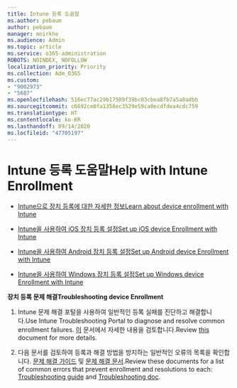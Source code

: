 ```yaml
---
title: Intune 등록 도움말
ms.author: pebaum
author: pebaum
manager: mnirkhe
ms.audience: Admin
ms.topic: article
ms.service: o365-administration
ROBOTS: NOINDEX, NOFOLLOW
localization_priority: Priority
ms.collection: Adm_O365
ms.custom:
- "9002973"
- "5687"
ms.openlocfilehash: 516ec77ac29b17509f39bc03cbea8fb7a5a8adbb
ms.sourcegitcommit: c6692ce0fa1358ec3529e59ca0ecdfdea4cdc759
ms.translationtype: HT
ms.contentlocale: ko-KR
ms.lasthandoff: 09/14/2020
ms.locfileid: "47705197"
---
```

# <a name="help-with-intune-enrollment"></a><span data-ttu-id="199ab-102">Intune 등록 도움말</span><span class="sxs-lookup"><span data-stu-id="199ab-102">Help with Intune Enrollment</span></span>


- [<span data-ttu-id="199ab-103">Intune으로 장치 등록에 대한 자세한 정보</span><span class="sxs-lookup"><span data-stu-id="199ab-103">Learn about device enrollment with Intune</span></span>](https://docs.microsoft.com/intune/device-enrollment)

- [<span data-ttu-id="199ab-104">Intune을 사용하여 iOS 장치 등록 설정</span><span class="sxs-lookup"><span data-stu-id="199ab-104">Set up iOS device Enrollment with Intune</span></span>](https://docs.microsoft.com/intune/ios-enroll)

- [<span data-ttu-id="199ab-105">Intune을 사용하여 Android 장치 등록 설정</span><span class="sxs-lookup"><span data-stu-id="199ab-105">Set up Android device Enrollment with Intune</span></span>](https://docs.microsoft.com/intune/android-enroll)

- [<span data-ttu-id="199ab-106">Intune을 사용하여 Windows 장치 등록 설정</span><span class="sxs-lookup"><span data-stu-id="199ab-106">Set up Windows device Enrollment with Intune</span></span>](https://docs.microsoft.com/intune/windows-enroll)

<span data-ttu-id="199ab-107">**장치 등록 문제 해결**</span><span class="sxs-lookup"><span data-stu-id="199ab-107">**Troubleshooting device Enrollment**</span></span>

1. <span data-ttu-id="199ab-108">Intune 문제 해결 포털을 사용하여 일반적인 등록 실패를 진단하고 해결합니다.</span><span class="sxs-lookup"><span data-stu-id="199ab-108">Use Intune Troubleshooting Portal to diagnose and resolve common enrollment failures.</span></span> <span data-ttu-id="199ab-109">[이](https://docs.microsoft.com/intune/help-desk-operators) 문서에서 자세한 내용을 검토합니다.</span><span class="sxs-lookup"><span data-stu-id="199ab-109">Review [this](https://docs.microsoft.com/intune/help-desk-operators) document for more details.</span></span>

2. <span data-ttu-id="199ab-110">다음 문서를 검토하여 등록과 해결 방법을 방지하는 일반적인 오류의 목록을 확인합니다. [문제 해결 가이드](https://support.microsoft.com/help/4469913/troubleshooting-windows-device-enrollment-problems-in-microsoft-intune) 및 [문제 해결 문서](https://docs.microsoft.com/intune/troubleshoot-device-enrollment-in-intune).</span><span class="sxs-lookup"><span data-stu-id="199ab-110">Review these documents for a list of common errors that prevent enrollment and resolutions to each: [Troubleshooting guide](https://support.microsoft.com/help/4469913/troubleshooting-windows-device-enrollment-problems-in-microsoft-intune) and [Troubleshooting doc](https://docs.microsoft.com/intune/troubleshoot-device-enrollment-in-intune).</span></span>